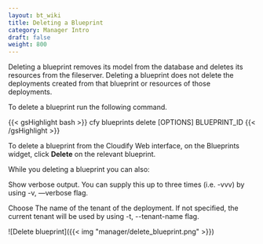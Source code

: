 ```yaml
---
layout: bt_wiki
title: Deleting a Blueprint
category: Manager Intro
draft: false
weight: 800
---
```


Deleting a blueprint removes its model from the database and deletes its resources from the fileserver. Deleting a blueprint does not delete the deployments created from that blueprint or resources of those deployments.

To delete a blueprint run the following command.

{{< gsHighlight  bash >}}
cfy blueprints delete [OPTIONS] BLUEPRINT_ID
{{< /gsHighlight >}}

To delete a blueprint from the Cloudify Web interface, on the Blueprints widget, click **Delete** on the relevant blueprint.

While you deleting a blueprint you can also: 

Show verbose output. You can supply this up to three times (i.e. -vvv) by using -v, —verbose flag. 

Choose The name of the tenant of the deployment. If not specified, the current tenant will be used by using -t, --tenant-name flag. 

![Delete blueprint]({{< img "manager/delete_blueprint.png" >}})
